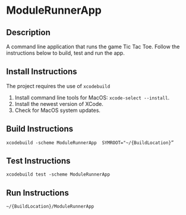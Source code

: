 # ModuleRunnerApp

## Description
A command line application that runs the game Tic Tac Toe. Follow the instructions below to build, test and run the app.

## Install Instructions
The project requires the use of `xcodebuild`
1. Install command line tools for MacOS: `xcode-select --install`.
2. Install the newest version of XCode.
3. Check for MacOS system updates.

## Build Instructions
```xcodebuild -scheme ModuleRunnerApp  SYMROOT="~/{BuildLocation}”```

## Test Instructions
```xcodebuild test -scheme ModuleRunnerApp```

## Run Instructions
```~/{BuildLocation}/ModuleRunnerApp```
